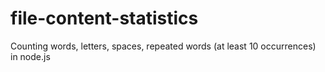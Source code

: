 # file-content-statistics
Counting words, letters, spaces, repeated words (at least 10 occurrences) in node.js
